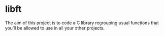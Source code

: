 # libft
 The aim of this project is to code a C library regrouping usual functions that you’ll be allowed to use in all your other projects.
